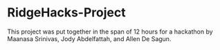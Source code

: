 # RidgeHacks-Project

This project was put together in the span of 12 hours for a hackathon by Maanasa Srinivas, Jody Abdelfattah, and Allen De Sagun. 
